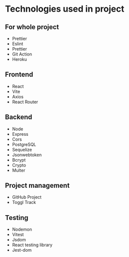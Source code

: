 # Technologies used in project

## For whole project

- Prettier
- Eslint
- Prettier
- Git Action
- Heroku

## Frontend

- React
- Vite
- Axios
- React Router

## Backend

- Node
- Express
- Cors
- PostgreSQL
- Sequelize
- Jsonwebtoken
- Bcrypt
- Crypto
- Multer

## Project management

- GitHub Project
- Toggl Track

## Testing

- Nodemon
- Vitest
- Jsdom
- React testing library
- Jest-dom
